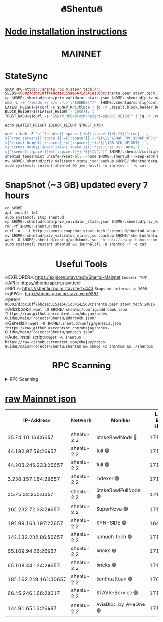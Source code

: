 <h1 align="center"> 🔥Shentu🔥</h1>

[Node installation instructions](https://github.com/obajay/nodes-Guides/tree/main/Projects/Shentu)
=
<h1 align="center"> MAINNET</h1>

# StateSync
```python
SNAP_RPC=https://shentu.rpc.m.stavr.tech:443
SEEDS=060027d3bc10ff7ebc1ec315ae5671c541e1568c@shentu.peer.stavr.tech:20016
cp $HOME/.shentud/data/priv_validator_state.json $HOME/.shentud/priv_validator_state.json.backup
sed -i -e "/seeds =/ s/= .*/= \"$SEEDS\"/"  $HOME/.shentud/config/config.toml
LATEST_HEIGHT=$(curl -s $SNAP_RPC/block | jq -r .result.block.header.height); \
BLOCK_HEIGHT=$((LATEST_HEIGHT - 1000)); \
TRUST_HASH=$(curl -s "$SNAP_RPC/block?height=$BLOCK_HEIGHT" | jq -r .result.block_id.hash)

echo $LATEST_HEIGHT $BLOCK_HEIGHT $TRUST_HASH

sed -i.bak -E "s|^(enable[[:space:]]+=[[:space:]]+).*$|\1true| ; \
s|^(rpc_servers[[:space:]]+=[[:space:]]+).*$|\1\"$SNAP_RPC,$SNAP_RPC\"| ; \
s|^(trust_height[[:space:]]+=[[:space:]]+).*$|\1$BLOCK_HEIGHT| ; \
s|^(trust_hash[[:space:]]+=[[:space:]]+).*$|\1\"$TRUST_HASH\"| ; \
s|^(seeds[[:space:]]+=[[:space:]]+).*$|\1\"\"|" $HOME/.shentud/config/config.toml
shentud tendermint unsafe-reset-all --home $HOME/.shentud --keep-addr-book
mv $HOME/.shentud/priv_validator_state.json.backup $HOME/.shentud/data/priv_validator_state.json
sudo systemctl restart shentud && journalctl -u shentud -f -o cat
```
# SnapShot (~3 GB) updated every 7 hours
```python
cd $HOME
apt install lz4
sudo systemctl stop shentud
cp $HOME/.shentud/data/priv_validator_state.json $HOME/.shentud/priv_validator_state.json.backup
rm -rf $HOME/.shentud/data
curl -o - -L http://shentu.snapshot.stavr.tech:2/shentud/shentud-snap.tar.lz4 | lz4 -c -d - | tar -x -C $HOME/.shentud --strip-components 2
mv $HOME/.shentud/priv_validator_state.json.backup $HOME/.shentud/data/priv_validator_state.json
wget -O $HOME/.shentud/config/addrbook.json "https://raw.githubusercontent.com/obajay/nodes-Guides/main/Projects/Shentu/addrbook.json"
sudo systemctl restart shentud && journalctl -u shentud -f -o cat
```

 <h1 align="center"> Useful Tools</h1>

🔥EXPLORER🔥:     https://explorer.stavr.tech/Shentu-Mainnet        `Indexer "ON"` \
🔥API🔥:          https://shentu.api.m.stavr.tech \
🔥RPC🔥:          https://shentu.rpc.m.stavr.tech:443              `Snapshot-interval = 1000` \
🔥gRPC🔥:         http://shentu.grpc.m.stavr.tech:9593 \
🔥peer🔥:         `060027d3bc10ff7ebc1ec315ae5671c541e1568c@shentu.peer.stavr.tech:20016` \
🔥Addrbook🔥:  `wget -O $HOME/.shentud/config/addrbook.json "https://raw.githubusercontent.com/obajay/nodes-Guides/main/Projects/Shentu/addrbook.json"` \
🔥Genesis🔥:  `wget -O $HOME/.shentud/config/genesis.json "https://raw.githubusercontent.com/obajay/nodes-Guides/main/Projects/Shentu/genesis.json"` \
🔥Auto_install script🔥:`wget -O shentum https://raw.githubusercontent.com/obajay/nodes-Guides/main/Projects/Shentu/shentum && chmod +x shentum && ./shentum`

<h1 align="center"> RPC Scanning</h1>

<details>
<summary>RPC Scanning</summary>

<h2 align="center"> We scan nodes in real time every 4 hours. And we provide the final result of RPC endpoints.
We cannot influence the operation of these nodes in any way. </h2>


```python
If Voting Power is higher than 0 --> then the Node is a validator of the network and may be subject to attack and be a potential threat to the chain.
```
```python
We marked such validators with a red symbol
```

</details>

[raw Mainnet json](https://rpc-check.shentum.stavr.tech/shentum/rpc-shentum-result.json)
=


<table><tr><th>IP-Address</th><th>Network</th><th>Moniker</th><th>Latest Block Height</th><th>Earliest Block Height</th><th>Catching Up</th><th>Tx Index</th><th>Voting Power</th><th>Scan Time</th></tr><tr><td>35.74.10.164:6657</td><td>shentu-2.2</td><td>StakeBowlNode 🔴</td><td>17104122</td><td>8308501</td><td>False</td><td>on</td><td>50178</td><td>2024-02-07T02:29:49.176972307UTC</td></tr><tr><td>44.192.97.59:26657</td><td>shentu-2.2</td><td>full 🟢</td><td>17104122</td><td>9786901</td><td>False</td><td>on</td><td>0</td><td>2024-02-07T02:29:47.870880131UTC</td></tr><tr><td>44.203.246.233:26657</td><td>shentu-2.2</td><td>full 🟢</td><td>17104123</td><td>9786901</td><td>False</td><td>on</td><td>0</td><td>2024-02-07T02:29:55.931643909UTC</td></tr><tr><td>3.238.157.164:26657</td><td>shentu-2.2</td><td>indexer 🟢</td><td>17104126</td><td>9786901</td><td>False</td><td>on</td><td>0</td><td>2024-02-07T02:30:11.375384213UTC</td></tr><tr><td>35.75.32.253:6657</td><td>shentu-2.2</td><td>StakeBowlFullNode 🟢</td><td>17104130</td><td>10470762</td><td>False</td><td>on</td><td>0</td><td>2024-02-07T02:30:35.967674347UTC</td></tr><tr><td>165.232.72.33:26657</td><td>shentu-2.2</td><td>SuperNova 🟢</td><td>17104130</td><td>15936001</td><td>False</td><td>on</td><td>0</td><td>2024-02-07T02:30:34.558252233UTC</td></tr><tr><td>192.99.160.197:22657</td><td>shentu-2.2</td><td>KYN-SIDE 🟢</td><td>16449506</td><td>16083091</td><td>False</td><td>on</td><td>0</td><td>2024-02-07T02:31:13.290127925UTC</td></tr><tr><td>142.132.202.86:56657</td><td>shentu-2.2</td><td>ramuchi.tech 🟢</td><td>17104134</td><td>16196001</td><td>False</td><td>on</td><td>0</td><td>2024-02-07T02:31:05.384541547UTC</td></tr><tr><td>65.109.94.26:26657</td><td>shentu-2.2</td><td>bricks 🟢</td><td>17104135</td><td>16401001</td><td>False</td><td>on</td><td>0</td><td>2024-02-07T02:31:10.561948632UTC</td></tr><tr><td>65.108.44.124:26657</td><td>shentu-2.2</td><td>bricks 🟢</td><td>17104136</td><td>16401001</td><td>False</td><td>on</td><td>0</td><td>2024-02-07T02:31:13.667710387UTC</td></tr><tr><td>185.162.249.161:30657</td><td>shentu-2.2</td><td>tienthuattoan 🟢</td><td>17085110</td><td>17008396</td><td>False</td><td>on</td><td>0</td><td>2024-02-07T02:30:17.768340346UTC</td></tr><tr><td>66.45.246.166:20017</td><td>shentu-2.2</td><td>STAVR-Service 🟢</td><td>17104135</td><td>17100001</td><td>False</td><td>on</td><td>0</td><td>2024-02-07T02:31:10.188159504UTC</td></tr><tr><td>144.91.65.13:26687</td><td>shentu-2.2</td><td>AviaBloc_by_AviaOne 🟢</td><td>17104131</td><td>17100602</td><td>False</td><td>off</td><td>0</td><td>2024-02-07T02:30:42.528925265UTC</td></tr></table>
